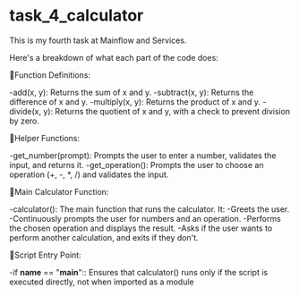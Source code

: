# task_4_calculator

This is my fourth task at Mainflow and Services.

Here's a breakdown of what each part of the code does:

🌠Function Definitions:

-add(x, y): Returns the sum of x and y.
-subtract(x, y): Returns the difference of x and y.
-multiply(x, y): Returns the product of x and y.
-divide(x, y): Returns the quotient of x and y, with a check to prevent division by zero.

🌠Helper Functions:

-get_number(prompt): Prompts the user to enter a number, validates the input, and returns it.
-get_operation(): Prompts the user to choose an operation (+, -, *, /) and validates the input.

🌠Main Calculator Function:

-calculator(): The main function that runs the calculator. It:
-Greets the user.
-Continuously prompts the user for numbers and an operation.
-Performs the chosen operation and displays the result.
-Asks if the user wants to perform another calculation, and exits if they don't.

🌠Script Entry Point:

-if __name__ == "__main__":: Ensures that calculator() runs only if the script is executed directly, not when imported as a module
